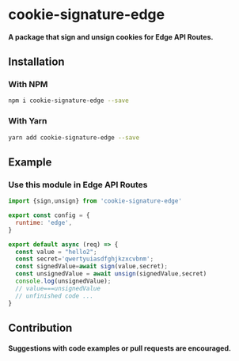 # cookie-signature-edge
#### A package that sign and unsign cookies for Edge API Routes.

## Installation
### With NPM
```bash
npm i cookie-signature-edge --save
```
### With Yarn
```bash
yarn add cookie-signature-edge --save
```

## Example
### Use this module in Edge API Routes
```js
import {sign,unsign} from 'cookie-signature-edge'

export const config = {
  runtime: 'edge',
}

export default async (req) => {
  const value = "hello2";
  const secret='qwertyuiasdfghjkzxcvbnm';
  const signedValue=await sign(value,secret);
  const unsignedValue = await unsign(signedValue,secret)
  console.log(unsignedValue);
  // value===unsignedValue
  // unfinished code ...
}

```
## Contribution
#### Suggestions with code examples or pull requests are encouraged.
